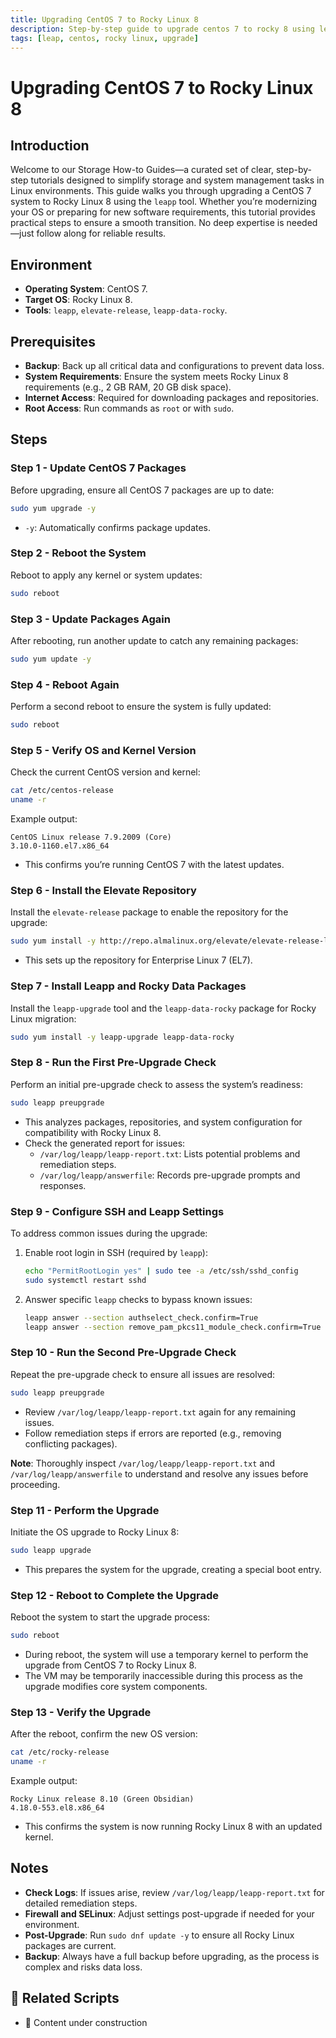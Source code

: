```yaml
---
title: Upgrading CentOS 7 to Rocky Linux 8
description: Step-by-step guide to upgrade centos 7 to rocky 8 using leap-upgrade.
tags: [leap, centos, rocky linux, upgrade]
---
```


# Upgrading CentOS 7 to Rocky Linux 8

## Introduction
Welcome to our Storage How-to Guides—a curated set of clear, step-by-step tutorials designed to simplify storage and system management tasks in Linux environments. This guide walks you through upgrading a CentOS 7 system to Rocky Linux 8 using the `leapp` tool. Whether you’re modernizing your OS or preparing for new software requirements, this tutorial provides practical steps to ensure a smooth transition. No deep expertise is needed—just follow along for reliable results.

## Environment
- **Operating System**: CentOS 7.
- **Target OS**: Rocky Linux 8.
- **Tools**: `leapp`, `elevate-release`, `leapp-data-rocky`.

## Prerequisites
- **Backup**: Back up all critical data and configurations to prevent data loss.
- **System Requirements**: Ensure the system meets Rocky Linux 8 requirements (e.g., 2 GB RAM, 20 GB disk space).
- **Internet Access**: Required for downloading packages and repositories.
- **Root Access**: Run commands as `root` or with `sudo`.

## Steps

### Step 1 - Update CentOS 7 Packages
Before upgrading, ensure all CentOS 7 packages are up to date:
```bash
sudo yum upgrade -y
```
- `-y`: Automatically confirms package updates.

### Step 2 - Reboot the System
Reboot to apply any kernel or system updates:
```bash
sudo reboot
```

### Step 3 - Update Packages Again
After rebooting, run another update to catch any remaining packages:
```bash
sudo yum update -y
```

### Step 4 - Reboot Again
Perform a second reboot to ensure the system is fully updated:
```bash
sudo reboot
```

### Step 5 - Verify OS and Kernel Version
Check the current CentOS version and kernel:
```bash
cat /etc/centos-release
uname -r
```
Example output:
```
CentOS Linux release 7.9.2009 (Core)
3.10.0-1160.el7.x86_64
```
- This confirms you’re running CentOS 7 with the latest updates.

### Step 6 - Install the Elevate Repository
Install the `elevate-release` package to enable the repository for the upgrade:
```bash
sudo yum install -y http://repo.almalinux.org/elevate/elevate-release-latest-el$(rpm --eval %rhel).noarch.rpm
```
- This sets up the repository for Enterprise Linux 7 (EL7).

### Step 7 - Install Leapp and Rocky Data Packages
Install the `leapp-upgrade` tool and the `leapp-data-rocky` package for Rocky Linux migration:
```bash
sudo yum install -y leapp-upgrade leapp-data-rocky
```

### Step 8 - Run the First Pre-Upgrade Check
Perform an initial pre-upgrade check to assess the system’s readiness:
```bash
sudo leapp preupgrade
```
- This analyzes packages, repositories, and system configuration for compatibility with Rocky Linux 8.
- Check the generated report for issues:
  - `/var/log/leapp/leapp-report.txt`: Lists potential problems and remediation steps.
  - `/var/log/leapp/answerfile`: Records pre-upgrade prompts and responses.

### Step 9 - Configure SSH and Leapp Settings
To address common issues during the upgrade:
1. Enable root login in SSH (required by `leapp`):
   ```bash
   echo "PermitRootLogin yes" | sudo tee -a /etc/ssh/sshd_config
   sudo systemctl restart sshd
   ```
2. Answer specific `leapp` checks to bypass known issues:
   ```bash
   leapp answer --section authselect_check.confirm=True
   leapp answer --section remove_pam_pkcs11_module_check.confirm=True
   ```

### Step 10 - Run the Second Pre-Upgrade Check
Repeat the pre-upgrade check to ensure all issues are resolved:
```bash
sudo leapp preupgrade
```
- Review `/var/log/leapp/leapp-report.txt` again for any remaining issues.
- Follow remediation steps if errors are reported (e.g., removing conflicting packages).

**Note**: Thoroughly inspect `/var/log/leapp/leapp-report.txt` and `/var/log/leapp/answerfile` to understand and resolve any issues before proceeding.

### Step 11 - Perform the Upgrade
Initiate the OS upgrade to Rocky Linux 8:
```bash
sudo leapp upgrade
```
- This prepares the system for the upgrade, creating a special boot entry.

### Step 12 - Reboot to Complete the Upgrade
Reboot the system to start the upgrade process:
```bash
sudo reboot
```
- During reboot, the system will use a temporary kernel to perform the upgrade from CentOS 7 to Rocky Linux 8.
- The VM may be temporarily inaccessible during this process as the upgrade modifies core system components.

### Step 13 - Verify the Upgrade
After the reboot, confirm the new OS version:
```bash
cat /etc/rocky-release
uname -r
```
Example output:
```
Rocky Linux release 8.10 (Green Obsidian)
4.18.0-553.el8.x86_64
```
- This confirms the system is now running Rocky Linux 8 with an updated kernel.

## Notes
- **Check Logs**: If issues arise, review `/var/log/leapp/leapp-report.txt` for detailed remediation steps.
- **Firewall and SELinux**: Adjust settings post-upgrade if needed for your environment.
- **Post-Upgrade**: Run `sudo dnf update -y` to ensure all Rocky Linux packages are current.
- **Backup**: Always have a full backup before upgrading, as the process is complex and risks data loss.

## 📎 Related Scripts
* 🚧 Content under construction